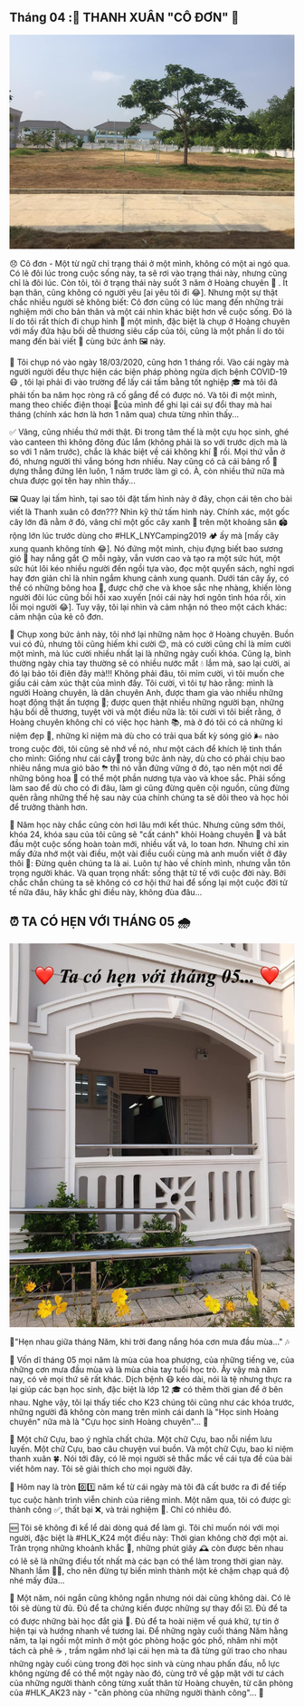 ## Tháng 04 :🌲 THANH XUÂN "CÔ ĐƠN" 🌲

![HLK_MyYouth 4](../../../../public/images/posts/2020/02-23-HLK_MyYouth-04/HLK4.jpg)

😞 Cô đơn - Một từ ngữ chỉ trạng thái ở một mình, không có một ai ngó qua. Có lẽ đôi lúc trong cuộc sống này, ta sẽ rơi vào trạng thái này, nhưng cũng chỉ là đôi lúc. Còn tôi, tôi ở trạng thái này suốt 3 năm ở Hoàng chuyên 🏫 . Ít bạn thân, cũng không có người yêu [ai yêu tôi đi 😂]. Nhưng một sự thật chắc nhiều người sẽ không biết: Cô đơn cũng có lúc mang đến những trải nghiệm mới cho bản thân và một cái nhìn khác biệt hơn về cuộc sống. Đó là lí do tôi rất thích đi chụp hình 📸 một mình, đặc biệt là chụp ở Hoàng chuyên với mấy đứa hậu bối dễ thương siêu cấp của tôi, cũng là một phần lí do tôi mang đến bài viết 📝 cùng bức ảnh 🖼 này.

📆 Tôi chụp nó vào ngày 18/03/2020, cũng hơn 1 tháng rồi. Vào cái ngày mà người người đều thực hiện các biện pháp phòng ngừa dịch bệnh COVID-19 😷 , tôi lại phải đi vào trường để lấy cái tấm bằng tốt nghiệp 🎓 mà tôi đã phải tốn ba năm học ròng rã cố gắng để có được nó. Và tôi đi một mình, mang theo chiếc điện thoại 📱của mình để ghi lại cái sự đổi thay mà hai tháng (chính xác hơn là hơn 1 năm qua) chưa từng nhìn thấy...

✅ Vâng, cũng nhiều thứ mới thật. Đi trong tâm thế là một cựu học sinh, ghé vào canteen thì không đông đúc lắm (không phải là so với trước dịch mà là so với 1 năm trước), chắc là khác biệt về cái không khí 🍃 rồi. Mọi thứ vẫn ở đó, nhưng người thì vắng bóng hơn nhiều. Nay cũng có cả cái bảng rổ 🏀 dựng thẳng đứng lên luôn, 1 năm trước làm gì có. À, còn nhiều thứ nữa mà chưa được gọi tên hay nhìn thấy...

🖼 Quay lại tấm hình, tại sao tôi đặt tấm hình này ở đây, chọn cái tên cho bài viết là Thanh xuân cô đơn??? Nhìn kỹ thử tấm hình này. Chính xác, một gốc cây lớn đã nằm ở đó, vâng chỉ một gốc cây xanh 🌳 trên một khoảng sân 🏟 rộng lớn lúc trước dùng cho #HLK_LNYCamping2019 🏕 ấy mà [mấy cây xung quanh không tính 😂]. Nó đứng một mình, chịu đựng biết bao sương gió 💨 hay nắng gắt 🌞 mỗi ngày, vẫn vươn cao và tạo ra một sức hút, một sức hút lôi kéo nhiều người đến ngồi tựa vào, đọc một quyển sách, nghỉ ngơi hay đơn giản chỉ là nhìn ngắm khung cảnh xung quanh. Dưới tán cây ấy, có thể có những bông hoa 🌺, được chở che và khoe sắc nhẹ nhàng, khiến lòng người đôi lúc cũng bồi hồi xao xuyến [nói cái này hơi ngôn tình hóa rồi, xin lỗi mọi người 😂]. Tuy vậy, tôi lại nhìn và cảm nhận nó theo một cách khác: cảm nhận của kẻ cô đơn.

📸 Chụp xong bức ảnh này, tôi nhớ lại những năm học ở Hoàng chuyên. Buồn vui có đủ, nhưng tôi cũng hiếm khi cười 😊, mà có cười cũng chỉ là mỉm cười một mình, mà lúc cười nhiều nhất lại là những ngày cuối khóa. Cũng lạ, bình thường ngày chia tay thường sẽ có nhiều nước mắt 💧 lắm mà, sao lại cười, ai đó lại bảo tôi điên đây mà!!! Không phải đâu, tôi mỉm cười, vì tôi muốn che giấu cái cảm xúc thật của mình đấy. Tôi cười, vì tôi tự hào rằng: mình là người Hoàng chuyên, là dân chuyên Anh, được tham gia vào nhiều những hoạt động thật ấn tượng 🏐; được quen thật nhiều những người bạn, những hậu bối dễ thương, tuyệt vời và một điều nữa là: tôi cười vì tôi biết rằng, ở Hoàng chuyên không chỉ có việc học hành 📚, mà ở đó tôi có cả những kỉ niệm đẹp 🌱, những kỉ niệm mà dù cho có trải qua bất kỳ sóng gió 🌬 nào trong cuộc đời, tôi cũng sẽ nhớ về nó, như một cách để khích lệ tinh thần cho mình: Giống như cái cây🌲 trong bức ảnh này, dù cho có phải chịu bao nhiêu nắng mưa gió bão ⛈ thì nó vẫn đứng vững ở đó, tạo nên một nơi để những bông hoa 🌸 có thể một phần nương tựa vào và khoe sắc. Phải sống làm sao để dù cho có đi đâu, làm gì cũng đừng quên cội nguồn, cũng đừng quên rằng những thế hệ sau này của chính chúng ta sẽ dõi theo và học hỏi để trưởng thành hơn.

🍂 Năm học này chắc cũng còn hơi lâu mới kết thúc. Nhưng cũng sớm thôi, khóa 24, khóa sau của tôi cũng sẽ "cất cánh" khỏi Hoàng chuyên 🏫 và bắt đầu một cuộc sống hoàn toàn mới, nhiều vất vả, lo toan hơn. Nhưng chỉ xin mấy đứa nhớ một vài điều, một vài điều cuối cùng mà anh muốn viết ở đây thôi 🔑: Đừng quên chúng ta là ai. Luôn tự hào về chính mình, nhưng vẫn tôn trọng người khác. Và quan trọng nhất: sống thật tử tế với cuộc đời này. Bởi chắc chắn chúng ta sẽ không có cơ hội thứ hai để sống lại một cuộc đời tử tế nữa đâu, hãy khắc ghi điều này, không đùa đâu...

## ⏰ TA CÓ HẸN VỚI THÁNG 05 🌧

![HLK_MyYouth](../../../../public/images/posts/2020/02-23-HLK_MyYouth-04/HLK5.jpg)

🎵"Hẹn nhau giữa tháng Năm, khi trời đang nắng hóa cơn mưa đầu mùa..." 🎶

🌺 Vốn dĩ tháng 05 mọi năm là mùa của hoa phượng, của những tiếng ve, của những cơn mưa đầu mùa và là mùa chia tay tuổi học trò. Ấy vậy mà năm nay, có vẻ mọi thứ sẽ rất khác. Dịch bệnh 😷 kéo dài, nói là tệ nhưng thực ra lại giúp các bạn học sinh, đặc biệt là lớp 12 🎓 có thêm thời gian để ở bên nhau. Nghe vậy, tôi lại thấy tiếc cho K23 chúng tôi cũng như các khóa trước, những người đã không còn mang trên mình cái danh là "Học sinh Hoàng chuyên" nữa mà là "Cựu học sinh Hoàng chuyên"... 🏫

📝 Một chữ Cựu, bao ý nghĩa chất chứa. Một chữ Cựu, bao nỗi niềm lưu luyến. Một chữ Cựu, bao câu chuyện vui buồn. Và một chữ Cựu, bao kỉ niệm thanh xuân 🍀. Nói tới đây, có lẽ mọi người sẽ thắc mắc về cái tựa đề của bài viết hôm nay. Tôi sẽ giải thích cho mọi người đây.

📆 Hôm nay là tròn 0️⃣1️⃣ năm kể từ cái ngày mà tôi đã cất bước ra đi để tiếp tục cuộc hành trình viễn chinh của riêng mình. Một năm qua, tôi có được gì: thành công ✅, thất bại ❌, và trải nghiệm 📖. Chỉ có nhiêu đó.

🆕 Tôi sẽ không đi kể lể dài dòng quá để làm gì. Tôi chỉ muốn nói với mọi người, đặc biệt là #HLK_K24 một điều này: Thời gian không chờ đợi một ai. Trân trọng những khoảnh khắc 📸, những phút giây 🕰 còn được bên nhau có lẽ sẽ là những điều tốt nhất mà các bạn có thể làm trong thời gian này. Nhanh lắm 🏃‍♂️, cho nên đừng tự biến mình thành một kẻ chậm chạp quá độ nhé mấy đứa...

📅 Một năm, nói ngắn cũng không ngắn nhưng nói dài cũng không dài. Có lẽ tôi sẽ dùng từ đủ. Đủ để ta chứng kiến được những sự thay đổi ☑️. Đủ để ta có được những bài học đắt giá 🌱. Đủ để ta hoài niệm về quá khứ, tự tin ở hiện tại và hướng nhanh về tương lai. Để những ngày cuối tháng Năm hằng năm, ta lại ngồi một mình ở một góc phòng hoặc góc phố, nhâm nhi một tách cà phê ☕ , trầm ngâm nhớ lại cái hẹn mà ta đã từng gửi trao cho nhau những ngày cuối cùng trong đời học sinh và cùng nhau phấn đấu, nỗ lực không ngừng để có thể một ngày nào đó, cùng trở về gặp mặt với tư cách của những người thành công từng xuất thân từ Hoàng chuyên, từ căn phòng của #HLK_AK23 này - "căn phòng của những người thành công"... 🏡
